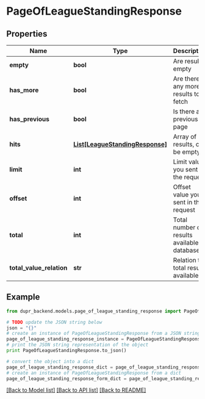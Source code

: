 # PageOfLeagueStandingResponse


## Properties
Name | Type | Description | Notes
------------ | ------------- | ------------- | -------------
**empty** | **bool** | Are results empty | 
**has_more** | **bool** | Are there any more results to fetch | 
**has_previous** | **bool** | Is there any previous page | 
**hits** | [**List[LeagueStandingResponse]**](LeagueStandingResponse.md) | Array of results, can be empty. | [optional] 
**limit** | **int** | Limit value you sent in the request | 
**offset** | **int** | Offset value you sent in the request | 
**total** | **int** | Total number of results available in database | 
**total_value_relation** | **str** | Relation to total results available. | 

## Example

```python
from dupr_backend.models.page_of_league_standing_response import PageOfLeagueStandingResponse

# TODO update the JSON string below
json = "{}"
# create an instance of PageOfLeagueStandingResponse from a JSON string
page_of_league_standing_response_instance = PageOfLeagueStandingResponse.from_json(json)
# print the JSON string representation of the object
print PageOfLeagueStandingResponse.to_json()

# convert the object into a dict
page_of_league_standing_response_dict = page_of_league_standing_response_instance.to_dict()
# create an instance of PageOfLeagueStandingResponse from a dict
page_of_league_standing_response_form_dict = page_of_league_standing_response.from_dict(page_of_league_standing_response_dict)
```
[[Back to Model list]](../README.md#documentation-for-models) [[Back to API list]](../README.md#documentation-for-api-endpoints) [[Back to README]](../README.md)


